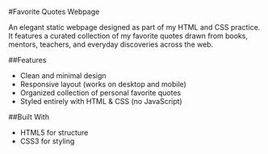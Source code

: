 #Favorite Quotes Webpage

An elegant static webpage designed as part of my HTML and CSS practice. It features a curated collection of my favorite quotes drawn from books, mentors, teachers, and everyday discoveries across the web.

##Features

- Clean and minimal design
- Responsive layout (works on desktop and mobile)
- Organized collection of personal favorite quotes
- Styled entirely with HTML & CSS (no JavaScript)

##Built With

- HTML5 for structure
- CSS3 for styling

